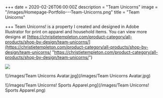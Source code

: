 +++
date = 2020-02-26T06:00:00Z
description = "Team Unicorns"
image = "/images/Homepage-Portfolio---Team-Unicorns.png"
title = "Team Unicorns"

+++
Team Unicorns! is a property I created and designed in Adobe Illustrator for print on apparel and household items. You can view more designs at [https://christietempleton.com/product-category/all-products/shop-by-design/team-unicorns/](https://christietempleton.com/product-category/all-products/shop-by-design/team-unicorns/ "https://christietempleton.com/product-category/all-products/shop-by-design/team-unicorns/")

<img src="/images/Team%20Unicorns%20Avatar.jpg">

![/images/Team Unicorns Avatar.jpg](/images/Team Unicorns Avatar.jpg)

![/images/Team Unicorns! Sports Apparel.png](/images/Team Unicorns! Sports Apparel.png)